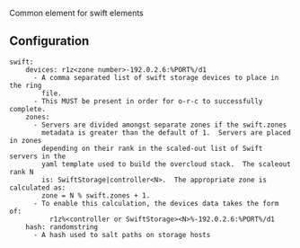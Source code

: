Common element for swift elements

Configuration
-------------

    swift:
        devices: r1z<zone number>-192.0.2.6:%PORT%/d1
          - A comma separated list of swift storage devices to place in the ring
            file. 
          - This MUST be present in order for o-r-c to successfully complete.
        zones:
          - Servers are divided amongst separate zones if the swift.zones
            metadata is greater than the default of 1.  Servers are placed in zones
            depending on their rank in the scaled-out list of Swift servers in the
            yaml template used to build the overcloud stack.  The scaleout rank N
            is: SwiftStorage|controller<N>.  The appropriate zone is calculated as:
            zone = N % swift.zones + 1.
          - To enable this calculation, the devices data takes the form of:
              r1z%<controller or SwiftStorage><N>%-192.0.2.6:%PORT%/d1
        hash: randomstring
          - A hash used to salt paths on storage hosts
